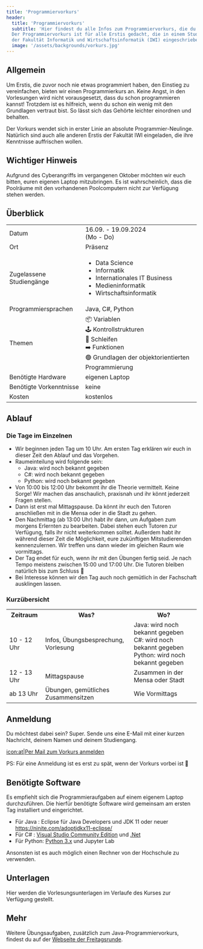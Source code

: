 ```yaml
---
title: 'Programmiervorkurs'
header:
  title: 'Programmiervorkurs'
  subtitle: 'Hier findest du alle Infos zum Programmiervorkurs, die du brauchst.
  Der Programmiervorkurs ist für alle Erstis gedacht, die in einem Studiengang
  der Fakultät Informatik und Wirtschaftsinformatik (IWI) eingeschrieben sind.'
  image: '/assets/backgrounds/vorkurs.jpg'
---
```


## Allgemein

Um Erstis, die zuvor noch nie etwas programmiert haben, den Einstieg zu vereinfachen, bieten wir einen 
Programmierkurs an. Keine Angst, in den Vorlesungen wird nicht vorausgesetzt, dass du schon programmieren kannst! 
Trotzdem ist es hilfreich, wenn du schon ein wenig mit den Grundlagen vertraut bist. So lässt sich das Gehörte 
leichter einordnen und behalten.

Der Vorkurs wendet sich in erster Linie an absolute Programmier-Neulinge. Natürlich sind auch alle anderen Erstis der 
Fakultät IWI eingeladen, die ihre Kenntnisse auffrischen wollen.

## Wichtiger Hinweis

Aufgrund des Cyberangriffs im vergangenen Oktober möchten wir euch bitten, euren eigenen Laptop mitzubringen. Es ist wahrscheinlich, 
dass die Poolräume mit den vorhandenen Poolcomputern nicht zur Verfügung stehen werden.

## Überblick

<div class="table-responsive">
    <table class="table-vertical">
        <tr>
            <td>Datum</td>
            <td>16.09. - 19.09.2024<br />(Mo - Do)</td>
        </tr>
        <tr>
            <td>Ort</td>
            <td>Präsenz</tr>
        <tr>
            <td>Zugelassene Studiengänge</td>
            <td>
                <ul>
                    <li>Data Science</li>
                    <li>Informatik</li>
                    <li>Internationales IT Business</li>
                    <li>Medieninformatik</li>
                    <li>Wirtschaftsinformatik</li>
                </ul>
            </td>
        </tr>
        <tr>
            <td>Programmiersprachen</td>
            <td>Java, C#, Python</td>
        </tr>
        <tr>
            <td>Themen</td>
            <td>
                📦 Variablen<br>
                🕹️ Kontrollstrukturen<br>
                🔄 Schleifen<br>
                ➡️ Funktionen<br>
                🟢 Grundlagen der objektorientierten Programmierung
            </td>
        </tr>
        <tr>
            <td>Benötigte Hardware</td>
            <td>eigenen Laptop</td>
        </tr>
        <tr>
            <td>Benötigte Vorkenntnisse</td>
            <td>keine</td>
        </tr>
        <tr>
            <td>Kosten</td>
            <td>kostenlos</td>
        </tr>
    </table>
</div>

## Ablauf

### Die Tage im Einzelnen

- Wir beginnen jeden Tag um 10 Uhr. Am ersten Tag erklären wir euch in dieser Zeit den Ablauf und das Vorgehen.
- Raumeinteilung wird folgende sein:  
  - Java: wird noch bekannt gegeben
  - C#: wird noch bekannt gegeben
  - Python: wird noch bekannt gegeben
- Von 10:00 bis 12:00 Uhr bekommt ihr die Theorie vermittelt. Keine Sorge!
  Wir machen das anschaulich, praxisnah und ihr könnt jederzeit Fragen stellen.
- Dann ist erst mal Mittagspause. Da könnt ihr euch den Tutoren anschließen mit in die Mensa oder in die Stadt zu gehen.
- Den Nachmittag (ab 13:00 Uhr) habt ihr dann, um Aufgaben zum morgens Erlernten zu bearbeiten.
  Dabei stehen euch Tutoren zur Verfügung, falls ihr nicht weiterkommen solltet.
  Außerdem habt ihr während dieser Zeit die Möglichkeit, eure zukünftigen Mitstudierenden kennenzulernen.
  Wir treffen uns dann wieder im gleichen Raum wie vormittags.
- Der Tag endet für euch, wenn ihr mit den Übungen fertig seid. Je nach Tempo meistens zwischen 15:00 und 17:00 Uhr.
  Die Tutoren bleiben natürlich bis zum Schluss 🙂
- Bei Interesse können wir den Tag auch noch gemütlich in der Fachschaft ausklingen lassen.

### Kurzübersicht

<div class="table-responsive">
  <table>
    <tr>
      <th>Zeitraum</th>
      <th>Was?</th>
      <th>Wo?</th>
    </tr>
    <tr>
      <td>10 - 12 Uhr</td>
      <td>Infos, Übungsbesprechung, Vorlesung</td>
      <td>Java: wird noch bekannt gegeben
      <br>C#: wird noch bekannt gegeben
      <br>Python: wird noch bekannt gegeben
      </td>
    </tr>
    <tr>
      <td>12 - 13 Uhr</td>
      <td>Mittagspause</td>
      <td>Zusammen in der Mensa oder Stadt</td>
    </tr>
    <tr>
      <td>ab 13 Uhr</td>
      <td>Übungen, gemütliches Zusammensitzen</td>
      <td>Wie Vormittags</td>
    </tr>
  </table>
</div>

## Anmeldung

Du möchtest dabei sein? Super. Sende uns eine E-Mail mit einer kurzen Nachricht, deinem Namen und deinem Studiengang.

[icon:at|Per Mail zum Vorkurs anmelden](/scripts/email.php?address=vorkurs)

PS: Für eine Anmeldung ist es erst zu spät, wenn der Vorkurs vorbei ist 🙂

## Benötigte Software

Es empfiehlt sich die Programmieraufgaben auf einem eigenem Laptop durchzuführen. Die hierfür benötigte Software 
wird gemeinsam am ersten Tag installiert und eingerichtet.

- Für Java : Eclipse für Java Developers und JDK 11 oder neuer <https://ninite.com/adoptjdkx11-eclipse/>
- Für C# : [Visual Studio Community Edition](https://code.visualstudio.com/download)
  und [.Net](https://dotnet.microsoft.com/download)
- Für Python: [Python 3.x](https://www.python.org/downloads/) und Jupyter Lab

Ansonsten ist es auch möglich einen Rechner von der Hochschule zu verwenden.

## Unterlagen

Hier werden die Vorlesungsunterlagen im Verlaufe des Kurses zur Verfügung gestellt.

<!--

Die Aufgaben und Lösungen werden im Laufe des Kurses freigeschaltet.

- [Unterlagen zu Java](https://drive.google.com/drive/folders/19_GZSQDUyNBuAUBMNAwzVAh-w6iVOX-s)
- [Unterlagen zu C#](https://drive.google.com/drive/folders/19lFbxlRweCOT0noXmKswt1HvDrzY-kRb)
- [Unterlagen zu Python](https://drive.google.com/drive/folders/19sD7EiHtnDQ9UsEbwq0-URpEP802wqgu)

-->

## Mehr

Weitere Übungsaufgaben, zusätzlich zum Java-Programmiervorkurs, findest du auf der
[Webseite der Freitagsrunde](https://wiki.freitagsrunde.org/Javakurs/%C3%9Cbungsaufgaben).
